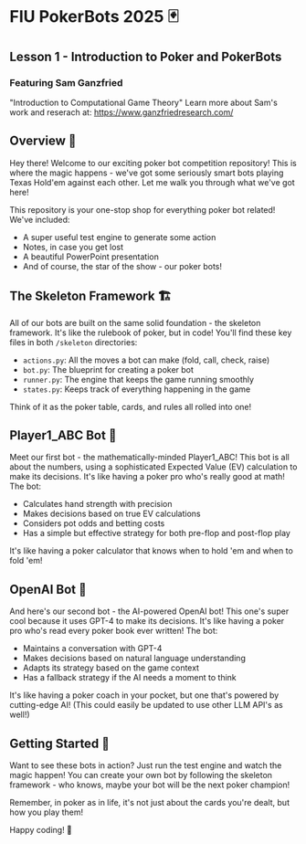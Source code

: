 # FIU PokerBots 2025 🃏
## Lesson 1 - Introduction to Poker and PokerBots 
### Featuring Sam Ganzfried

"Introduction to Computational Game Theory" Learn more about Sam's work and reserach at: https://www.ganzfriedresearch.com/

## Overview 🌟

Hey there! Welcome to our exciting poker bot competition repository! This is where the magic happens - we've got some seriously smart bots playing Texas Hold'em against each other. Let me walk you through what we've got here!

This repository is your one-stop shop for everything poker bot related! We've included:
- A super useful test engine to generate some action
- Notes, in case you get lost
- A beautiful PowerPoint presentation 
- And of course, the star of the show - our poker bots!

## The Skeleton Framework 🏗️

All of our bots are built on the same solid foundation - the skeleton framework. It's like the rulebook of poker, but in code! You'll find these key files in both `/skeleton` directories:
- `actions.py`: All the moves a bot can make (fold, call, check, raise)
- `bot.py`: The blueprint for creating a poker bot
- `runner.py`: The engine that keeps the game running smoothly
- `states.py`: Keeps track of everything happening in the game

Think of it as the poker table, cards, and rules all rolled into one!

## Player1_ABC Bot 🤖

Meet our first bot - the mathematically-minded Player1_ABC! This bot is all about the numbers, using a sophisticated Expected Value (EV) calculation to make its decisions. It's like having a poker pro who's really good at math! The bot:
- Calculates hand strength with precision
- Makes decisions based on true EV calculations
- Considers pot odds and betting costs
- Has a simple but effective strategy for both pre-flop and post-flop play

It's like having a poker calculator that knows when to hold 'em and when to fold 'em! 

## OpenAI Bot 🧠

And here's our second bot - the AI-powered OpenAI bot! This one's super cool because it uses GPT-4 to make its decisions. It's like having a poker pro who's read every poker book ever written! The bot:
- Maintains a conversation with GPT-4
- Makes decisions based on natural language understanding
- Adapts its strategy based on the game context
- Has a fallback strategy if the AI needs a moment to think

It's like having a poker coach in your pocket, but one that's powered by cutting-edge AI! 
(This could easily be updated to use other LLM API's as well!)

## Getting Started 🚀

Want to see these bots in action? Just run the test engine and watch the magic happen! You can create your own bot by following the skeleton framework - who knows, maybe your bot will be the next poker champion! 

Remember, in poker as in life, it's not just about the cards you're dealt, but how you play them! 

Happy coding! 💫
